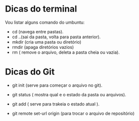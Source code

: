 # Dicas do terminal

Vou listar alguns comando do umbuntu:

- cd (navega entre pastas).
- cd ..(sai da pasta, volta para pasta anterior).
- mkdir (cria uma pasta ou diretório)
- rmdir (apaga diretórios vazios)
- rm ( remove o arquivo, deleta a pasta cheia ou vazia).
















# Dicas do Git

- git init (serve para começar o arquivo no git).

- git status ( mostra qual e o estado da pasta ou arquivos).

- git add ( serve para trakeia o estado atual ).

- git remote set-url origin (para trocar o arquivo de repositório)